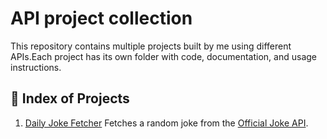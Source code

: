 # API project collection 
This repository contains multiple projects built by me using different APIs.Each project has its own folder with code, documentation, and usage instructions.  
## 📑 Index of Projects  

1. [Daily Joke Fetcher](Web-and-APIs/Daily%20Joke%20Fetcher/)
    Fetches a random joke from the [Official Joke API](https://official-joke-api.appspot.com).

